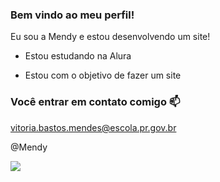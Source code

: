 ### Bem vindo ao meu perfil! 

Eu sou a Mendy e estou desenvolvendo um site!

- Estou estudando na Alura

- Estou com o objetivo de fazer um site

 ### Você entrar em contato comigo 📫

vitoria.bastos.mendes@escola.pr.gov.br

@Mendy

![](https://tenor.com/pt-BR/view/dancing-cat-jump-cat-cat-cute-cat-kitten-gif-12685105359798586488)


